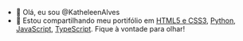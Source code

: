- 👋 Olá, eu sou @KatheleenAlves
- 💞️ Estou compartilhando meu portifólio em <a href="https://katheleenalves.github.io/html-css/"  target="blank">HTML5 e CSS3</a>, <a href="https://github.com/KatheleenAlves/python" target="blank">Python</a>, <a href="https://katheleenalves.github.io/javascript/"  target="blank">JavaScript</a>, <a href="https://github.com/KatheleenAlves/type-script"  target="blank">TypeScript</a>. Fique à vontade para olhar!


<!---
KatheleenAlves/KatheleenAlves is a ✨ special ✨ repository because its `README.md` (this file) appears on your GitHub profile.
You can click the Preview link to take a look at your changes.
--->
